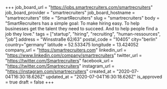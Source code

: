 +++
job_board_url = "https://jobs.smartrecruiters.com/smartrecruiters"
job_board_provider = "smartrecruiters"
job_board_hostname = "smartrecruiters"
title = "SmartRecruiters"
slug = "smartrecruiters"
body = "SmartRecruiters has a simple goal: To make hiring easy. To help businesses get the talent they need to succeed. And to help people find a job they love."
tags = ["startup", "hiring", "recruiting", "human-ressources", "job"]
address = "Winsstraße 62/63"
postal_code = "10405"
city="berlin"
country="germany"
latitude = 52.533475
longitude = 13.424052
company_url = "https://smartrecruiters.com"
linkedin_url = "https://www.linkedin.com/company/smartrecruiters"
twitter_url = "https://twitter.com/Smartrecruiters"
facebook_url = "https://twitter.com/Smartrecruiters"
instagram_url = "https://instagram.com/smartrecruiters"
created_at = "2020-07-04T16:30:18.626Z"
updated_at = "2020-07-04T16:30:18.626Z"
is_approved = true
draft = false
+++
